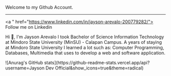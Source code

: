  Welcome to my Github Account.
<hr>

<a " href="https://www.linkedin.com/in/jayson-arevalo-200779282/"> Follow me on Linkedin</a>
<p>Hi 👋, I'm Jayson Arevalo I took Bachelor of Science Information Technology at Mindoro State University (MinSU) - Calapan Campus. 
A years of staying at Mindoro State University I learned a lot such as: Computer Programming, Databases, Multimedia that uses to develop a web and software application.</p>
![Anurag's GitHub stats](https://github-readme-stats.vercel.app/api?username=Jayson Dev Official&show_icons=true&theme=radical)
  
<!---
JaysonDevOfficial/JaysonDevOfficial is a ✨ special ✨ repository because its `README.md` (this file) appears on your GitHub profile.
You can click the Preview link to take a look at your changes.
--->
